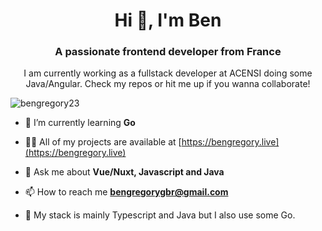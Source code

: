 <h1 align="center">Hi 👋, I'm Ben</h1>
<h3 align="center">A passionate frontend developer from France</h3>


<p align="center"> I am currently working as a fullstack developer at ACENSI doing some Java/Angular. Check my repos or hit me up if you wanna collaborate! </p>

<p align="left"> <img src="https://komarev.com/ghpvc/?username=bengregory23&label=Profile%20views&color=0e75b6&style=flat" alt="bengregory23" /> </p>

- 🌱 I’m currently learning **Go**

- 👨‍💻 All of my projects are available at [https://bengregory.live](https://bengregory.live)

- 💬 Ask me about **Vue/Nuxt, Javascript and Java**

- 📫 How to reach me **bengregorygbr@gmail.com**

- 💾 My stack is mainly Typescript and Java but I also use some Go. 

